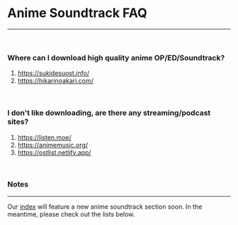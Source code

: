 # **Anime Soundtrack FAQ**

---

&nbsp;

### **Where can I download high quality anime OP/ED/Soundtrack?**

1. https://sukidesuost.info/
2. https://hikarinoakari.com/

&nbsp;

### **I don't like downloading, are there any streaming/podcast sites?**

1. https://listen.moe/
2. https://animemusic.org/
3. https://ostlist.netlify.app/

&nbsp;

### **Notes**

---

Our [index](https://ranimepiracy.github.io/index/) will feature a new anime soundtrack section soon. In the meantime, please check out the lists below.

&nbsp;
